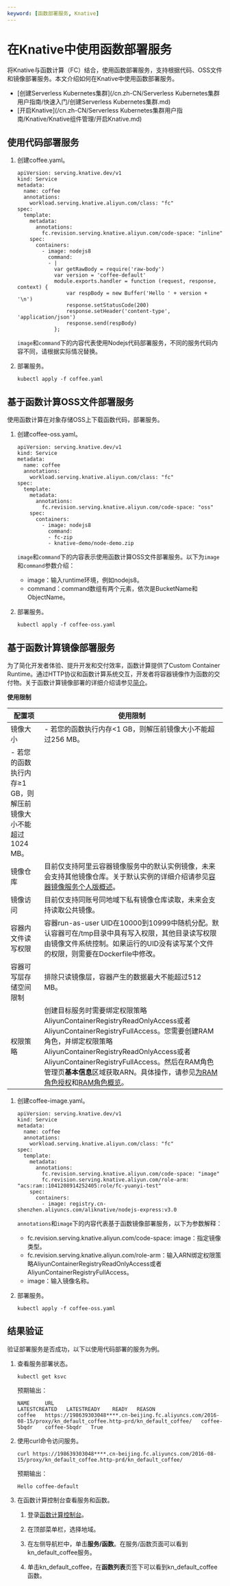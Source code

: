 ```yaml
---
keyword: [函数部署服务, Knative]
---
```


# 在Knative中使用函数部署服务

将Knative与函数计算（FC）结合，使用函数部署服务，支持根据代码、OSS文件和镜像部署服务。本文介绍如何在Knative中使用函数部署服务。

-   [创建Serverless Kubernetes集群](/cn.zh-CN/Serverless Kubernetes集群用户指南/快速入门/创建Serverless Kubernetes集群.md)
-   [开启Knative](/cn.zh-CN/Serverless Kubernetes集群用户指南/Knative/Knative组件管理/开启Knative.md)

## 使用代码部署服务

1.  创建coffee.yaml。

    ```
    apiVersion: serving.knative.dev/v1
    kind: Service
    metadata:
      name: coffee
      annotations:
        workload.serving.knative.aliyun.com/class: "fc"
    spec:
      template:
        metadata:
          annotations:
            fc.revision.serving.knative.aliyun.com/code-space: "inline"
        spec:
          containers:
            - image: nodejs8
              command:
              - |
                var getRawBody = require('raw-body')
                var version = 'coffee-default'
                module.exports.handler = function (request, response, context) {
                    var respBody = new Buffer('Hello ' + version + '\n')
                    response.setStatusCode(200)
                    response.setHeader('content-type', 'application/json')
                    response.send(respBody)
                };
    ```

    `image`和`command`下的内容代表使用Nodejs代码部署服务，不同的服务代码内容不同，请根据实际情况替换。

2.  部署服务。

    ```
    kubectl apply -f coffee.yaml
    ```


## 基于函数计算OSS文件部署服务

使用函数计算在对象存储OSS上下载函数代码，部署服务。

1.  创建coffee-oss.yaml。

    ```
    apiVersion: serving.knative.dev/v1
    kind: Service
    metadata:
      name: coffee
      annotations:
        workload.serving.knative.aliyun.com/class: "fc"
    spec:
      template:
        metadata:
          annotations:
            fc.revision.serving.knative.aliyun.com/code-space: "oss"
        spec:
          containers:
            - image: nodejs8
              command:
              - fc-zip
              - knative-demo/node-demo.zip
    ```

    `image`和`command`下的内容表示使用函数计算OSS文件部署服务。以下为`image`和`command`参数介绍：

    -   image：输入runtime环境，例如nodejs8。
    -   command：command数组有两个元素，依次是BucketName和ObjectName。
2.  部署服务。

    ```
    kubectl apply -f coffee-oss.yaml
    ```


## 基于函数计算镜像部署服务

为了简化开发者体验、提升开发和交付效率，函数计算提供了Custom Container Runtime。通过HTTP协议和函数计算系统交互，开发者将容器镜像作为函数的交付物。关于函数计算镜像部署的详细介绍请参见[简介]()。

**使用限制**

|配置项|使用限制|
|---|----|
|镜像大小|-   若您的函数执行内存<1 GB，则解压前镜像大小不能超过256 MB。
-   若您的函数执行内存≥1 GB，则解压前镜像大小不能超过1024 MB。 |
|镜像仓库|目前仅支持阿里云容器镜像服务中的默认实例镜像，未来会支持其他镜像仓库。关于默认实例的详细介绍请参见[容器镜像服务个人版概述]()。|
|镜像访问|目前仅支持同账号同地域下私有镜像仓库读取，未来会支持读取公共镜像。|
|容器内文件读写权限|容器run-as-user UID在10000到10999中随机分配。默认容器可在/tmp目录中具有写入权限，其他目录读写权限由镜像文件系统控制。如果运行的UID没有读写某个文件的权限，则需要在Dockerfile中修改。|
|容器可写层存储空间限制|排除只读镜像层，容器产生的数据最大不能超过512 MB。|
|权限策略|创建目标服务时需要绑定权限策略AliyunContainerRegistryReadOnlyAccess或者AliyunContainerRegistryFullAccess。您需要创建RAM角色，并绑定权限策略AliyunContainerRegistryReadOnlyAccess或者AliyunContainerRegistryFullAccess。然后在RAM角色管理页**基本信息**区域获取ARN。具体操作，请参见[为RAM角色授权](/cn.zh-CN/角色管理/为RAM角色授权.md)和[RAM角色概览](/cn.zh-CN/角色管理/RAM角色概览.md)。|

1.  创建coffee-image.yaml。

    ```
    apiVersion: serving.knative.dev/v1
    kind: Service
    metadata:
      name: coffee
      annotations:
        workload.serving.knative.aliyun.com/class: "fc"
    spec:
      template:
        metadata:
          annotations:
            fc.revision.serving.knative.aliyun.com/code-space: "image"
            fc.revision.serving.knative.aliyun.com/role-arm: "acs:ram::1041208914252405:role/fc-yuanyi-test"
        spec:
          containers:
            - image: registry.cn-shenzhen.aliyuncs.com/aliknative/nodejs-express:v3.0
    ```

    `annotations`和`image`下的内容代表基于函数镜像部署服务，以下为参数解释：

    -   fc.revision.serving.knative.aliyun.com/code-space: image：指定镜像类型。
    -   fc.revision.serving.knative.aliyun.com/role-arm：输入ARN绑定权限策略AliyunContainerRegistryReadOnlyAccess或者AliyunContainerRegistryFullAccess。
    -   image：输入镜像名称。
2.  部署服务。

    ```
    kubectl apply -f coffee-oss.yaml
    ```


## 结果验证

验证部署服务是否成功，以下以使用代码部署的服务为例。

1.  查看服务部署状态。

    ```
    kubectl get ksvc
    ```

    预期输出：

    ```
    NAME     URL                                                                                                                  LATESTCREATED   LATESTREADY    READY   REASON
    coffee   https://198639303048****.cn-beijing.fc.aliyuncs.com/2016-08-15/proxy/kn_default_coffee.http-prd/kn_default_coffee/   coffee-5bqdr    coffee-5bqdr   True
    ```

2.  使用curl命令访问服务。

    ```
    curl https://198639303048****.cn-beijing.fc.aliyuncs.com/2016-08-15/proxy/kn_default_coffee.http-prd/kn_default_coffee/
    ```

    预期输出：

    ```
    Hello coffee-default
    ```

3.  在函数计算控制台查看服务和函数。

    1.  登录[函数计算控制台](https://fc.console.aliyun.com)。

    2.  在顶部菜单栏，选择地域。

    3.  在左侧导航栏中，单击**服务/函数**。在服务/函数页面可以看到kn\_default\_coffee服务。

    4.  单击kn\_default\_coffee，在**函数列表**页签下可以看到kn\_default\_coffee函数。


